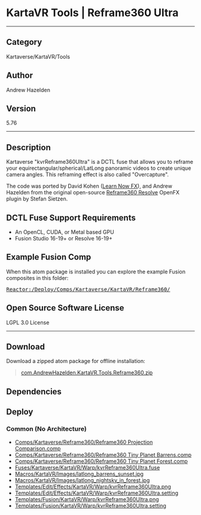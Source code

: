 # KartaVR Tools | Reframe360 Ultra
___

## Category
Kartaverse/KartaVR/Tools

## Author
Andrew Hazelden

## Version
5.76

___

## Description
<p>Kartaverse "kvrReframe360Ultra" is a DCTL fuse that allows you to reframe your equirectangular/spherical/LatLong panoramic videos to create unique camera angles. This reframing effect is also called "Overcapture".</p>

<p>The code was ported by David Kohen (<a href="https://www.youtube.com/LearnNowFX">Learn Now FX</a>), and Andrew Hazelden from the original open-source <a href="https://github.com/stefsietz/reframe360resolve">Reframe360 Resolve</a> OpenFX plugin by Stefan Sietzen.</p>

<h2>DCTL Fuse Support Requirements</h2>

<ul>
<li>An OpenCL, CUDA, or Metal based GPU</li>
<li>Fusion Studio 16-19+ or Resolve 16-19+</li>
</ul>

<h2>Example Fusion Comp</h2>
<p>When this atom package is installed you can explore the example Fusion composites in this folder:</p>

<pre><a href="file://Reactor:/Deploy/Comps/Kartaverse/KartaVR/Reframe360/">Reactor:/Deploy/Comps/Kartaverse/KartaVR/Reframe360/</a></pre>

<h2>Open Source Software License</h2>
<p>LGPL 3.0 License</p>


___

## Download

Download a zipped atom package for offline installation:
> [com.AndrewHazelden.KartaVR.Tools.Reframe360.zip](https://gitlab.com/WeSuckLess/Reactor/-/archive/master/Reactor-master.zip?path=Atoms/com.AndrewHazelden.KartaVR.Tools.Reframe360)  

## Dependencies

## Deploy

### Common (No Architecture)

<ul>
<li><a href="https://gitlab.com/WeSuckLess/Reactor/-/blob/master/Atoms/com.AndrewHazelden.KartaVR.Tools.Reframe360/Comps/Kartaverse/Reframe360/Reframe360 Projection Comparison.comp?ref_type=heads">Comps/Kartaverse/Reframe360/Reframe360 Projection Comparison.comp</a></li>
<li><a href="https://gitlab.com/WeSuckLess/Reactor/-/blob/master/Atoms/com.AndrewHazelden.KartaVR.Tools.Reframe360/Comps/Kartaverse/Reframe360/Reframe360 Tiny Planet Barrens.comp?ref_type=heads">Comps/Kartaverse/Reframe360/Reframe360 Tiny Planet Barrens.comp</a></li>
<li><a href="https://gitlab.com/WeSuckLess/Reactor/-/blob/master/Atoms/com.AndrewHazelden.KartaVR.Tools.Reframe360/Comps/Kartaverse/Reframe360/Reframe360 Tiny Planet Forest.comp?ref_type=heads">Comps/Kartaverse/Reframe360/Reframe360 Tiny Planet Forest.comp</a></li>
<li><a href="https://gitlab.com/WeSuckLess/Reactor/-/blob/master/Atoms/com.AndrewHazelden.KartaVR.Tools.Reframe360/Fuses/Kartaverse/KartaVR/Warp/kvrReframe360Ultra.fuse?ref_type=heads">Fuses/Kartaverse/KartaVR/Warp/kvrReframe360Ultra.fuse</a></li>
<li><a href="https://gitlab.com/WeSuckLess/Reactor/-/blob/master/Atoms/com.AndrewHazelden.KartaVR.Tools.Reframe360/Macros/KartaVR/Images/latlong_barrens_sunset.jpg?ref_type=heads">Macros/KartaVR/Images/latlong_barrens_sunset.jpg</a></li>
<li><a href="https://gitlab.com/WeSuckLess/Reactor/-/blob/master/Atoms/com.AndrewHazelden.KartaVR.Tools.Reframe360/Macros/KartaVR/Images/latlong_nightsky_in_forest.jpg?ref_type=heads">Macros/KartaVR/Images/latlong_nightsky_in_forest.jpg</a></li>
<li><a href="https://gitlab.com/WeSuckLess/Reactor/-/blob/master/Atoms/com.AndrewHazelden.KartaVR.Tools.Reframe360/Templates/Edit/Effects/KartaVR/Warp/kvrReframe360Ultra.png?ref_type=heads">Templates/Edit/Effects/KartaVR/Warp/kvrReframe360Ultra.png</a></li>
<li><a href="https://gitlab.com/WeSuckLess/Reactor/-/blob/master/Atoms/com.AndrewHazelden.KartaVR.Tools.Reframe360/Templates/Edit/Effects/KartaVR/Warp/kvrReframe360Ultra.setting?ref_type=heads">Templates/Edit/Effects/KartaVR/Warp/kvrReframe360Ultra.setting</a></li>
<li><a href="https://gitlab.com/WeSuckLess/Reactor/-/blob/master/Atoms/com.AndrewHazelden.KartaVR.Tools.Reframe360/Templates/Fusion/KartaVR/Warp/kvrReframe360Ultra.png?ref_type=heads">Templates/Fusion/KartaVR/Warp/kvrReframe360Ultra.png</a></li>
<li><a href="https://gitlab.com/WeSuckLess/Reactor/-/blob/master/Atoms/com.AndrewHazelden.KartaVR.Tools.Reframe360/Templates/Fusion/KartaVR/Warp/kvrReframe360Ultra.setting?ref_type=heads">Templates/Fusion/KartaVR/Warp/kvrReframe360Ultra.setting</a></li>
</ul>
